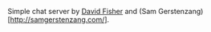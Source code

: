 Simple chat server by [David Fisher](https://github.com/sakana/) and (Sam Gerstenzang)[http://samgerstenzang.com/].
